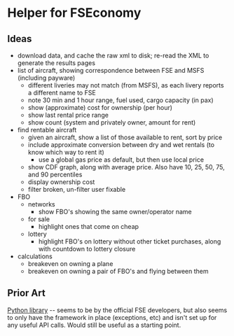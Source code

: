 Helper for FSEconomy
====================

Ideas
-----

- download data, and cache the raw xml to disk; re-read the XML to generate the
  results pages
- list of aircraft, showing correspondence between FSE and MSFS (including
  payware)
    - different liveries may not match (from MSFS), as each livery reports a
      different name to FSE
    - note 30 min and 1 hour range, fuel used, cargo capacity (in pax)
    - show (approximate) cost for ownership (per hour)
    - show last rental price range
    - show count (system and privately owner, amount for rent)
- find rentable aircraft
    - given an aircraft, show a list of those available to rent, sort by price
    - include approximate conversion between dry and wet rentals (to know which
      way to rent it)
        - use a global gas price as default, but then use local price
    - show CDF graph, along with average price. Also have 10, 25, 50, 75, and
      90 percentiles
    - display ownership cost
    - filter broken, un-filter user fixable
- FBO
    - networks
        - show FBO's showing the same owner/operator name
    - for sale
        - highlight ones that come on cheap
    - lottery
        - highlight FBO's on lottery without other ticket purchases, along with
          countdown to lottery closure
- calculations
    - breakeven on owning a plane
    - breakeven on owning a pair of FBO's and flying between them

Prior Art
---------

[Python library](https://github.com/fseconomy/fseconomy-python) -- seems to be by the official FSE developers, but also seems to only have the framework in place (exceptions, etc) and isn't set up for any useful API calls. Would still be useful as a starting point.
